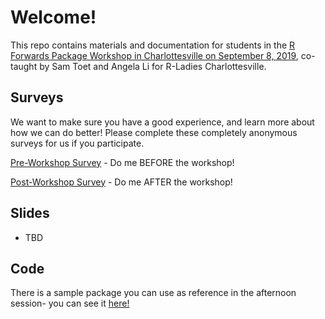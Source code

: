 # Welcome!

This repo contains materials and documentation for students in the [R Forwards Package Workshop in Charlottesville on September 8, 2019](https://www.meetup.com/rladies-charlottesville/events/263807287/), co-taught by Sam Toet and Angela Li for R-Ladies Charlottesville.

## Surveys
We want to make sure you have a good experience, and learn more about how we can do better! 
Please complete these completely anonymous surveys for us if you participate.

[Pre-Workshop Survey](https://docs.google.com/forms/d/1gyuCrFro0Odippol7eh3zKwruGM0kuFcJVLPHj2o6bI/) - Do me BEFORE the workshop!

[Post-Workshop Survey](https://docs.google.com/forms/d/1ony9SKffDAO7h_2WuqOE0qkZt1FrW4h15qWCnK3WcvA/) - Do me AFTER the workshop!

## Slides

* TBD

## Code

There is a sample package you can use as reference in the afternoon session- you can see it [here!]()
